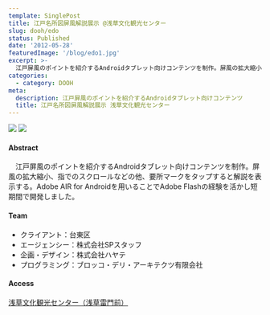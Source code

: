 ```yaml
---
template: SinglePost
title: 江戸名所図屏風解説展示 @浅草文化観光センター
slug: dooh/edo
status: Published
date: '2012-05-28'
featuredImage: '/blog/edo1.jpg'
excerpt: >-
  江戸屏風のポイントを紹介するAndroidタブレット向けコンテンツを制作。屏風の拡大縮小、指でのスクロールなどの他、要所マークをタップすると解説を表示する。
categories:
  - category: DOOH
meta:
  description: 江戸屏風のポイントを紹介するAndroidタブレット向けコンテンツ
  title: 江戸名所図屏風解説展示 浅草文化観光センター
---
```


![](/blog/edo1.jpg)
![](/blog/edo2.jpg)

#### Abstract

　江戸屏風のポイントを紹介するAndroidタブレット向けコンテンツを制作。屏風の拡大縮小、指でのスクロールなどの他、要所マークをタップすると解説を表示する。Adobe AIR for Androidを用いることでAdobe Flashの経験を活かし短期間で開発しました。

#### Team

- クライアント：台東区
- エージェンシー：株式会社SPスタッフ
- 企画・デザイン：株式会社ハヤテ
- プログラミング：ブロッコ・デリ・アーキテクツ有限会社

#### Access

[浅草文化観光センター（浅草雷門前）](https://www.city.taito.lg.jp/index/bunka_kanko/oyakudachi/kankocenter/index.html)